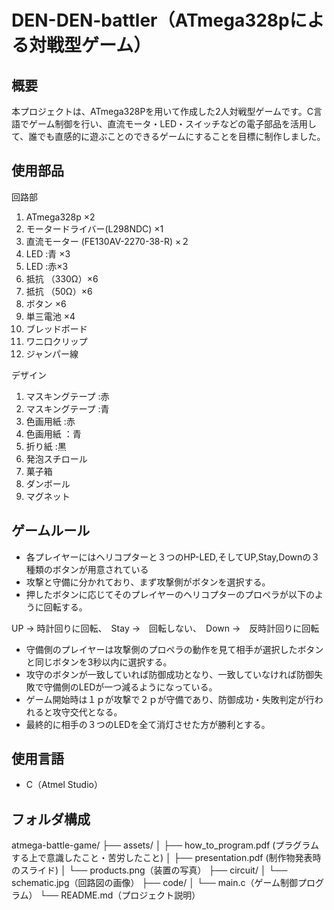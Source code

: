 # DEN-DEN-battler（ATmega328pによる対戦型ゲーム）

## 概要
本プロジェクトは、ATmega328Pを用いて作成した2人対戦型ゲームです。C言語でゲーム制御を行い、直流モータ・LED・スイッチなどの電子部品を活用して、誰でも直感的に遊ぶことのできるゲームにすることを目標に制作しました。

## 使用部品
回路部
1.	ATmega328p ×2 
2.	モータードライバー(L298NDC) ×1 
3.	直流モーター (FE130AV-2270-38-R) ×２
4.	LED :青 ×3 
6.	LED :赤×3 
7.	抵抗 （330Ω）×6 
8.	抵抗 （50Ω）×6 
8.	ボタン ×6 
9.	単三電池 ×4 
10.	ブレッドボード 
11.	ワニ口クリップ 
12.	ジャンパー線 
 
デザイン 
1.	マスキングテープ :赤 
2.	マスキングテープ :青 
3.	色画用紙 :赤 
4.	色画用紙 ：青 
5.	折り紙 :黒 
6.	発泡スチロール 
7.	菓子箱
8.	ダンボール 
9.	マグネット


## ゲームルール
- 各プレイヤーにはヘリコプターと３つのHP-LED,そしてUP,Stay,Downの３種類のボタンが用意されている
- 攻撃と守備に分かれており、まず攻撃側がボタンを選択する。
- 押したボタンに応じてそのプレイヤーのヘリコプターのプロペラが以下のように回転する。

UP →	時計回りに回転、　Stay	→　回転しない、　Down	→　反時計回りに回転

- 守備側のプレイヤーは攻撃側のプロペラの動作を見て相手が選択したボタンと同じボタンを3秒以内に選択する。
- 攻守のボタンが一致していれば防御成功となり、一致していなければ防御失敗で守備側のLEDが一つ減るようになっている。
- ゲーム開始時は１ｐが攻撃で２ｐが守備であり、防御成功・失敗判定が行われると攻守交代となる。
- 最終的に相手の３つのLEDを全て消灯させた方が勝利とする。
 
## 使用言語
- C（Atmel Studio）

## フォルダ構成
atmega-battle-game/
├── assets/
│   ├── how_to_program.pdf (プラグラムする上で意識したこと・苦労したこと)
│   ├── presentation.pdf (制作物発表時のスライド)
│   └── products.png（装置の写真）
├── circuit/
│   └── schematic.jpg（回路図の画像）
├── code/
│   └── main.c（ゲーム制御プログラム）
└──  README.md（プロジェクト説明）

  

